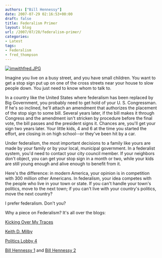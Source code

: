 ```yaml
---
authors: ["Bill Hennessy"]
date: 2007-07-29 02:16:53+00:00
draft: false
title: Federalism Primer
layout: blog
url: /2007/07/28/federalism-primer/
categories:
- Latest
tags:
- Federalism
- fred_thompson
---
```


[![imwithfred.JPG](https://hennessysview.com/wp-content/uploads/2007/07/imwithfred.JPG)
](https://fredfile.imwithfred.com/2007/on-federalism/)

Imagine you live on a busy street, and you have small children. You want to get a stop sign put up on one of the cross streets near your house to slow people down. You just need to know whom to talk to.

In a country like the United States where federalism has been replaced by Big Government, you probably need to get hold of your U. S. Congressman. If he's so inclined, he'll attach an amendment that authorizes the placement of the stop sign to some bill. Several years later, if the bill makes it through Congress and the amendment isn't stricken by procedure before the final vote, the bill passes and the president signs it. Chances are, you'll get your sign two years later. Your little kids, 4 and 6 at the time you started the effort, are closing in on high school--or they've been hit by a car.

Under federalism, the most important decisions to a family like yours are made by your family or by your local, municipal government. In a federalist system, you'd need to contact your city council member. If your neighbors don't object, you can get your stop sign in a month or two, while your kids are still young enough and alive enough to benefit from it.

Here's the difference: in modern America, your opinion is in competition with 300 million other Americans. In federalism, your idea competes with the people who live in your town or state. If you can't handle your town's politics, move to the next town; if you can't live with your country's politics, move the next country?

I prefer federalism. Don't you?

Why a piece on Federalism? It's all over the blogs:

[Kicking Over My Traces](https://www.cehwiedel.com/blogs/traces/?p=2383)

[Keith D. Milby](https://blog.keithdmilby.com/2007/07/28/thoughts-on-federalism-from-fred-thompson/)

[Politics Lobby 4](https://blog.keithdmilby.com/2007/07/28/thoughts-on-federalism-from-fred-thompson/)

[Bill Hennessy 1](https://hennessysview.com/?p=8077) and [Bill Hennessy 2](https://hennessysview.com/?p=8076)

